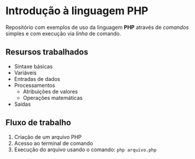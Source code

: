 # Introdução à linguagem PHP

Repositório com exemplos de uso da linguagem **PHP** através de *comandos* simples e com execução via _linha_ de comando.

## Resursos trabalhados

- Sintaxe básicas
- Variáveis
- Entradas de dados
- Processamentos
    - Atribuições de valores
    - Operações matemáticas
- Saídas

## Fluxo de trabalho

1. Criação de um arquivo PHP 
2. Acesso ao terminal de comando
3. Execução do arquivo usando o comando: `php arquivo.php`
